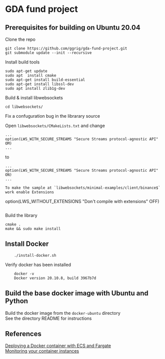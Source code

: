 # GDA fund project

## Prerequisites for building on Ubuntu 20.04

Clone the repo
```
git clone https://github.com/ggrig/gda-fund-project.git
git submodule update --init --recursive
```

Install build tools
```
sudo apt-get update
sudo apt  install cmake
sudo apt-get install build-essential
sudo apt-get install libssl-dev
sudo apt install zlib1g-dev
```

Build & install libwebsockets

```
cd libwebsockets/
```
Fix a confuguration bug in the librarary source

Open `libwebsockets/CMakeLists.txt` and change
```
...
option(LWS_WITH_SECURE_STREAMS "Secure Streams protocol-agnostic API" OM)
...
```
to
```
...
option(LWS_WITH_SECURE_STREAMS "Secure Streams protocol-agnostic API" ON)
...

To make the sample at `libwebsockets/minimal-examples/client/binance$` work enable Extensions
```
option(LWS_WITHOUT_EXTENSIONS "Don't compile with extensions" OFF)
```

```
Build the library
```
cmake .
make && sudo make install
```
## Install Docker
```
    ./install-docker.sh
```
Verify docker has been installed
```
    docker -v
    Docker version 20.10.8, build 3967b7d
```
## Build the base docker image with Ubuntu and Python  
Build the docker image from the `docker-ubuntu` directory  
See the directory README for instructions  

## References

[Deploying a Docker container with ECS and Fargate](https://towardsdatascience.com/deploying-a-docker-container-with-ecs-and-fargate-7b0cbc9cd608)  
[Monitoring your container instances](https://docs.aws.amazon.com/AmazonECS/latest/developerguide/using_cloudwatch_logs.html)


